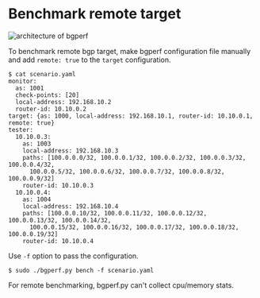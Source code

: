 # Benchmark remote target

![architecture of bgperf](./bgperf_remote.jpg)

To benchmark remote bgp target, make bgperf configuration file manually and
add `remote: true` to the `target` configuration.

```shell
$ cat scenario.yaml
monitor:
  as: 1001
  check-points: [20]
  local-address: 192.168.10.2
  router-id: 10.10.0.2
target: {as: 1000, local-address: 192.168.10.1, router-id: 10.10.0.1, remote: true}
tester:
  10.10.0.3:
    as: 1003
    local-address: 192.168.10.3
    paths: [100.0.0.0/32, 100.0.0.1/32, 100.0.0.2/32, 100.0.0.3/32, 100.0.0.4/32,
      100.0.0.5/32, 100.0.0.6/32, 100.0.0.7/32, 100.0.0.8/32, 100.0.0.9/32]
    router-id: 10.10.0.3
  10.10.0.4:
    as: 1004
    local-address: 192.168.10.4
    paths: [100.0.0.10/32, 100.0.0.11/32, 100.0.0.12/32, 100.0.0.13/32, 100.0.0.14/32,
      100.0.0.15/32, 100.0.0.16/32, 100.0.0.17/32, 100.0.0.18/32, 100.0.0.19/32]
    router-id: 10.10.0.4
```

Use `-f` option to pass the configuration.

```shell
$ sudo ./bgperf.py bench -f scenario.yaml
```

For remote benchmarking, bgperf.py can't collect cpu/memory stats.
